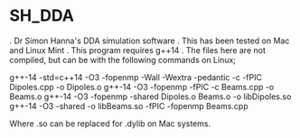# SH_DDA
. Dr Simon Hanna's DDA simulation software
.   This has been tested on Mac and Linux Mint
.   This program requires g++14
.   The files here are not compiled, but can be with the following commands on Linux;

g++-14 -std=c++14 -O3 -fopenmp -Wall -Wextra -pedantic -c -fPIC Dipoles.cpp -o Dipoles.o
g++-14 -O3 -fopenmp -fPIC -c Beams.cpp -o Beams.o
g++-14 -O3 -fopenmp -shared Dipoles.o Beams.o -o libDipoles.so
g++-14 -O3 -shared -o libBeams.so -fPIC -fopenmp Beams.cpp

Where .so can be replaced for .dylib on Mac systems.
